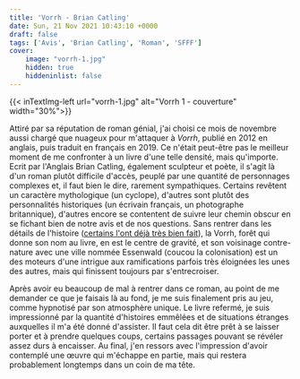 ```yaml
---
title: 'Vorrh - Brian Catling'
date: Sun, 21 Nov 2021 10:43:10 +0000
draft: false
tags: ['Avis', 'Brian Catling', 'Roman', 'SFFF']
cover: 
    image: "vorrh-1.jpg"
    hidden: true
    hiddeninlist: false
---
```


{{< inTextImg-left url="vorrh-1.jpg" alt="Vorrh 1 - couverture" width="30%">}} 

Attiré par sa réputation de roman génial, j'ai choisi ce mois de novembre aussi chargé que nuageux pour m'attaquer à _Vorrh_, publié en 2012 en anglais, puis traduit en français en 2019. Ce n'était peut-être pas le meilleur moment de me confronter à un livre d'une telle densité, mais qu'importe. Ecrit par l'Anglais Brian Catling, également sculpteur et poète, il s'agit là d'un roman plutôt difficile d'accès, peuplé par une quantité de personnages complexes et, il faut bien le dire, rarement sympathiques. Certains revêtent un caractère mythologique (un cyclope), d'autres sont plutôt des personnalités historiques (un écrivain français, un photographe britannique), d'autres encore se contentent de suivre leur chemin obscur en se fichant bien de notre avis et de nos questions. Sans rentrer dans les détails de l'histoire ([certains l'ont déjà très bien fait](https://justaword.fr/vorrh-f40c12e89e2b)), la Vorrh, forêt qui donne son nom au livre, en est le centre de gravité, et son voisinage contre-nature avec une ville nommée Essenwald (coucou la colonisation) est un des moteurs d'une intrigue aux ramifications parfois très éloignées les unes des autres, mais qui finissent toujours par s'entrecroiser.

Après avoir eu beaucoup de mal à rentrer dans ce roman, au point de me demander ce que je faisais là au fond, je me suis finalement pris au jeu, comme hypnotisé par son atmosphère unique. Le livre refermé, je suis impressionné par la quantité d'histoires emmêlées et de situations étranges auxquelles il m'a été donné d'assister. Il faut cela dit être prêt à se laisser porter et à prendre quelques coups, certains passages pouvant se révéler assez durs à encaisser. Au final, j'en ressors avec l'impression d'avoir contemplé une œuvre qui m'échappe en partie, mais qui restera probablement longtemps dans un coin de ma tête.
